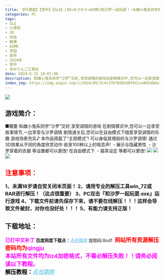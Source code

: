 ```yaml
---
title: 【PC硬盘】【官中】【SLG】[3D×おさわり×ASMR]和沙罗一起玩耍！~与雌小鬼系同学的亲热H~／さらちゃんとあそぼ!～メ○ガキ系同級生といちゃラブセックス～ V1.02
categories: PC
tags:
- SLG
- 小游戏
- 3D
- 动态
- 触摸
- ASMR
- 学园
- 拔作
- 2024年
- 官中
- あおりんご工房社
date: 2024-5-25 10:01:00
description: 和雌小鬼系同学“沙罗”交好,享受调情的游戏在剧情模式中,您可以一边享受故事情节,一边享受与沙罗调情剧情通关后,您可以在自由模式下随意享受调情的乐趣游戏场景充实♪本作品搭载了“主观模式”!可以身临其境般的与沙罗调情!
index_img: https://img.acgus.top/i/2024/05/3c4c37b70d92d0f011c4892db6a794f7.webp
---
```

![](https://img.acgus.top/i/2024/05/3c4c37b70d92d0f011c4892db6a794f7.webp)
## 游戏简介：
■概要
和雌小鬼系同学“沙罗”交好,享受调情的游戏
在剧情模式中,您可以一边享受故事情节,一边享受与沙罗调情
剧情通关后,您可以在自由模式下随意享受调情的乐趣
游戏场景充实♪
本作品搭载了“主观模式”!
可以身临其境般的与沙罗调情!
通过3D效果从不同的角度欣赏动作
收录100种以上的喘息声!
・展示与隐藏男性
・沙罗穿着的衣服
等设置都可以更改!
在自由模式下
・猫耳设定
等都可以更改!
![](https://img.acgus.top/i/2024/05/39c8ee37e6352f46ce4b3e1388bf88c3.webp)
![](https://img.acgus.top/i/2024/05/1ce4a0a5d441b69fae3e9ff20a1bca7a.webp)
![](https://img.acgus.top/i/2024/05/614d9d1a0c3e74d5367020d21c62e718.webp)






## <font color=#FF0000 >注意事项：</font>
<font size=3><b>1、未满18岁请自觉关闭本页面！
2、请用专业的解压工具win_7Z或RAR进行解压！（这点很重要）
3、PC双击『和沙罗一起玩耍.exe』运行游戏
4、下载文件前请先保存下来，请不要在线解压！！！这样会导致文件被封，对你也没好处！！！
5、有能力请支持正版！</b></font>

## 下载地址：
<font color=#FF00FF size=3>**已打中文补丁**</font>
<b>百度网盘下载点：</b><a href="https://pan.baidu.com/s/1oqaPoMC3-x8eDbUzr6ZH2g?pwd=8od1" style="color: #87CEEB;"><b>点击跳转</b></a> 提取码:8od1
<a style="padding: 0" href="https://post.qingju.org/AD/"><img style="max-width:100%" src="https://img.acgus.top/i/2024/07/478f689b8021d8d499ab43d21acf137a.gif" alt=""></a>
<b><font color=#FF0000 size=4>网站所有资源解压密码均为</b></font><b><font color=#FF00FF size=4>qingju</font><font color=#FF0000 ></font></b><br><b><font color=#FF00FF size=4>本站所有文件均为lz4加密格式，不看必解压失败！！请务必阅读以下教程。</b></font><br><b><font color=#000 size=4>解压教程：</b><a href="https://post.qingju.org/tutorial/000/" style="color: #87CEEB;"><b>点击跳转</b></a>